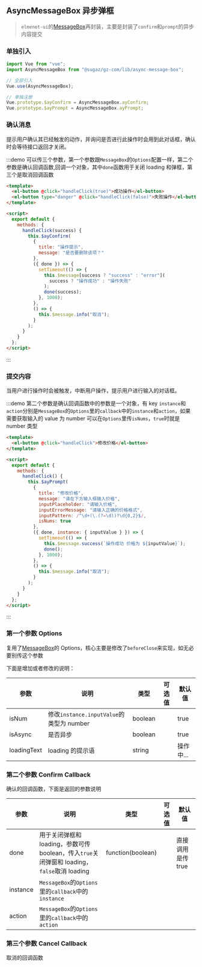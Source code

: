 ## AsyncMessageBox 异步弹框

> `elmenet-ui`的[MessageBox](https://element.eleme.cn/#/zh-CN/component/message-box)再封装，主要是封装了`confirm`和`prompt`的异步内容提交

### 单独引入

```js
import Vue from "vue";
import AsyncMessageBox from "@sugaz/gz-com/lib/async-message-box";

// 全部引入
Vue.use(AsyncMessageBox);

// 单独注册
Vue.prototype.$ayConfirm = AsyncMessageBox.ayConfirm;
Vue.prototype.$ayPrompt = AsyncMessageBox.ayPrompt;
```

### 确认消息

提示用户确认其已经触发的动作，并询问是否进行此操作时会用到此对话框，确认时会等待接口返回才关闭。

:::demo 可以传三个参数，第一个参数跟`MessageBox`的`Options`配置一样，第二个参数是确认回调函数,回调一个对象，其中`done`函数用于关闭 loading 和弹框，第三个是取消回调函数

```html
<template>
  <el-button @click="handleClick(true)">成功操作</el-button>
  <el-button type="danger" @click="handleClick(false)">失败操作</el-button>
</template>

<script>
  export default {
    methods: {
      handleClick(success) {
        this.$ayConfirm(
          {
            title: "操作提示",
            message: "是否要删除该项？"
          },
          ({ done }) => {
            setTimeout(() => {
              this.$message[success ? "success" : "error"](
                success ? "操作成功" : "操作失败"
              );
              done(success);
            }, 1000);
          },
          () => {
            this.$message.info("取消");
          }
        );
      }
    }
  };
</script>
```

:::

### 提交内容

当用户进行操作时会被触发，中断用户操作，提示用户进行输入的对话框。

:::demo 第二个参数是确认回调函数中的参数是一个对象，有 key `instance`和`action`分别是`MessageBox`的`Options`里的`callback`中的`instance`和`action`，如果需要获取输入的 value 为 number 可以在`Options`里传`isNums`，`true`时就是 number 类型

```html
<template>
  <el-button @click="handleClick">修改价格</el-button>
</template>

<script>
  export default {
    methods: {
      handleClick() {
        this.$ayPrompt(
          {
            title: "修改价格",
            message: "请在下方输入框输入价格",
            inputPlaceholder: "请输入价格",
            inputErrorMessage: "请输入正确的价格格式",
            inputPattern: /^\d+(\.(?=\d))?\d{0,2}$/,
            isNums: true
          },
          ({ done, instance: { inputValue } }) => {
            setTimeout(() => {
              this.$message.success(`操作成功 价格为 ${inputValue}`);
              done();
            }, 1000);
          },
          () => {
            this.$message.info("取消");
          }
        );
      }
    }
  };
</script>
```

:::

### 第一个参数 Options

复用了[MessageBox](https://element.eleme.cn/#/zh-CN/component/message-box)的 Options，核心主要是修改了`beforeClose`来实现，如无必要别传这个参数

下面是增加或者修改的说明：

| 参数        | 说明                                     | 类型    | 可选值 | 默认值    |
| ----------- | ---------------------------------------- | ------- | ------ | --------- |
| isNum       | 修改`instance.inputValue`的类型为 number | boolean |        | true      |
| isAsync     | 是否异步                                 | boolean |        | true      |
| loadingText | loading 的提示语                         | string  |        | 操作中... |

### 第二个参数 Confirm Callback

确认的回调函数，下面是返回的参数说明

| 参数     | 说明                                                                                        | 类型              | 可选值 | 默认值            |
| -------- | ------------------------------------------------------------------------------------------- | ----------------- | ------ | ----------------- |
| done     | 用于关闭弹框和 loading，参数可传 boolean，传入`true`关闭弹窗和 loading，`false`取消 loading | function(boolean) |        | 直接调用是传 true |
| instance | `MessageBox`的`Options`里的`callback`中的`instance`                                         |                   |        |                   |
| action   | `MessageBox`的`Options`里的`callback`中的`action`                                           |                   |        |                   |

### 第三个参数 Cancel Callback

取消的回调函数
